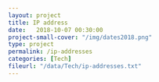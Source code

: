 ```yaml
---
layout: project
title: IP address
date:   2018-10-07 00:30:00
project-small-cover: "/img/dates2018.png"
type: project
permalink: /ip-addresses
categories: [Tech]
fileurl: "/data/Tech/ip-addresses.txt"
---
```



